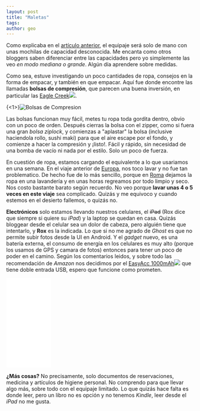 ```yaml
---
layout: post
title: "Maletas"
tags: 
author: geo
---
```

Como explicaba en el [artículo anterior](/proximo-destino/), el equipaje será solo de mano con unas mochilas de capacidad desconocida. Me encanta como otros bloggers saben diferenciar entre las capacidades pero yo simplemente las veo *en modo mediana o grande*. Algún día aprendere sobre medidas. 

Como sea, estuve investigando un poco cantidades de ropa, consejos en la forma de empacar, y también en que empacar. Aquí fue donde encontre las llamadas **bolsas de compresión**, que parecen una buena inversión, en particular las [Eagle Creek](http://www.amazon.com/gp/product/B001M0O094/ref=as_li_tl?ie=UTF8&camp=1789&creative=9325&creativeASIN=B001M0O094&linkCode=as2&tag=tamalconpasap-20&linkId=VXGEGO5AUCRI4IBS)<img src="http://ir-na.amazon-adsystem.com/e/ir?t=tamalconpasap-20&amp;l=as2&amp;o=1&amp;a=B001M0O094" class="amazon">.

{<1>}![Bolsas de Compresion](/content/images/2014/12/maletas.jpg)

Las bolsas funcionan muy fácil, metes tu ropa toda gordita dentro, obvio con un poco de orden. Después cierras la bolsa con el zipper, como si fuera una gran *bolsa ziplock*, y comienzas a "aplastar" la bolsa (inclusive haciendola rollo, sushi maki) para que el aire escape por el fondo, y comienze a hacer la compresión y ¡listo!. Fácil y rápido, sin necesidad de una bomba de vacío ni nada por el estilo. Solo un poco de fuerza.

En cuestión de ropa, estamos cargando el equivalente a lo que usariamos en una semana. En el viaje anterior de [Europa](/tag/europa), nos toco lavar y no fue tan problematico. De hecho fue de lo más sencillo, porque en [Roma](/tag/roma) dejamos la ropa en una lavandería y en unas horas regreamos por todo limpio y seco. Nos costo bastante barato según recuerdo. No veo porque **lavar unas 4 o 5 veces en este viaje** sea complicado. Quizás y me equivoco y cuando estemos en el desierto fallemos, o quizás no.

**Electrónicos** solo estamos llevando nuestros celulares, el ~~iPad~~ (Rox dice que siempre si quiere su *iPad*) y la laptop se quedan en casa. Quizás bloggear desde el celular sea un dolor de cabeza, pero alguién tiene que intentarlo, y **Rox** es la indicada. Lo que si no me agrado de *Ghost* es que no permite subir fotos desde la UI en Android. Y el *gadget* nuevo, es una batería externa, el consumo de energía en los celulares es muy alto (porque los usamos de GPS y camara de fotos) entonces para tener un poco de poder en el camino. Según los comentarios leidos, y sobre todo las recomendación de *Amazon* nos decidimos por el [EasyAcc 1000mAh](http://www.amazon.com/gp/product/B00H9BEC8E/ref=as_li_tl?ie=UTF8&camp=1789&creative=9325&creativeASIN=B00H9BEC8E&linkCode=as2&tag=tamalconpasap-20&linkId=VFHDM5HPAKLUPAVF)<img src="http://ir-na.amazon-adsystem.com/e/ir?t=tamalconpasap-20&l=as2&o=1&a=B00H9BEC8E" class="amazon"> que tiene doble entrada USB, espero que funcione como prometen.

<iframe style="width:120px;height:240px;" marginwidth="0" marginheight="0" scrolling="no" frameborder="0" src="//ws-na.amazon-adsystem.com/widgets/q?ServiceVersion=20070822&OneJS=1&Operation=GetAdHtml&MarketPlace=US&source=ac&ref=tf_til&ad_type=product_link&tracking_id=tamalconpasap-20&marketplace=amazon&region=US&placement=B00H9BEC8E&asins=B00H9BEC8E&linkId=73OKN5DG4DO2NJUV&show_border=true&link_opens_in_new_window=true">
</iframe>

**¿Más cosas?** No precisamente, solo documentos de reservaciones, medicina y artículos de higiene personal. No comprendo para que llevar algo más, sobre todo con el equipaje limitado. Lo que quizás hace falta es donde leer, pero un libro no es opción y no tenemos *Kindle*, leer desde el *iPad* no me gusta.